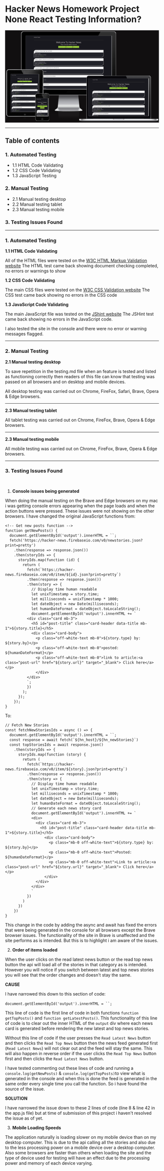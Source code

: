 # **Hacker News Homework Project None React Testing Information?**

![Homepage displayed on multiple devices](./assets/images/am-i-responsive.png)

<hr>

## **Table of contents** ##

### **1. Automated Testing** ###

* 1.1 HTML Code Validating 
* 1.2 CSS Code Validating
* 1.3 JavaScript Testing

### **2. Manual Testing** ###

* 2.1 Manual testing desktop
* 2.2 Manual testing tablet
* 2.3 Manual testing mobile

### **3. Testing Issues Found** ###

<hr>

### **1. Automated Testing** ###

**1.1 HTML Code Validating**

All of the HTML files were tested on the [W3C HTML Markup Validation website](https://validator.w3.org/)
The HTML test came back showing document checking completed, no errors or warnings to show

**1.2 CSS Code Validating**

The main CSS files were tested on the [W3C CSS  Validation website](https://jigsaw.w3.org/css-validator/) 
The CSS test came back showing no errors in the CSS code

**1.3 JavaScript Code Validating**

The main JavaScript file was tested on the [JShint website](https://jshint.com/)
The JSHint test came back showing no errors in the JavaScript code.

I also tested the site in the console and there were no error or warning messages flagged. 
<hr>

### **2. Manual Testing** ###

**2.1 Manual testing desktop**

To save repetition in the testing.md file when an feature is tested and listed as functioning correctly then readers of this file can know that testing was passed on all browsers and on desktop and mobile devices. 

All desktop testing was carried out on Chrome, FireFox, Safari, Brave, Opera & Edge browsers. 

<hr>

**2.3 Manual testing tablet**

All tablet testing was carried out on Chrome, FireFox, Brave, Opera & Edge browsers.

<hr>

**2.3 Manual testing mobile**

All mobile testing was carried out on Chrome, FireFox, Brave, Opera & Edge browsers.

<hr>

### **3. Testing Issues Found** ###
<br/>

1. **Console issues being generated**

  When doing the manual testing on the Brave and Edge browsers on my mac i was getting console errors appearing when the page loads and when the action buttons were pressed. These issues were not showing on the other browsers. I have changed the original JavaScript functions from:

```
<!-- Get new posts function -->
function getNewPosts() {
  document.getElementById('output').innerHTML = ``;
  fetch('https://hacker-news.firebaseio.com/v0/newstories.json?print=pretty')
    .then(response => response.json())
    .then(storyIds => {
      storyIds.map(function (id) {
        return (
          fetch(`https://hacker-news.firebaseio.com/v0/item/${id}.json?print=pretty`)
          .then(response => response.json())
          .then(story => {
            // Display time human readable
            let unixTimestamp = story.time;
            let milliseconds = unixTimestamp * 1000;
            let dateObject = new Date(milliseconds);
            let humanDateFormat = dateObject.toLocaleString();
            document.getElementById('output').innerHTML += `
          <div class="card mb-3">
            <h5 id="post-title" class="card-header data-title mb-1">${story.title}</h5>
            <div class="card-body">
              <p class="off-white-text mb-0">${story.type} by: ${story.by}</p>
              <p class="off-white-text mb-0">posted: ${humanDateFormat}</p>
              <p class="off-white-text mb-0">link to article:<a class="post-url" href="${story.url}" target="_blank"> Click here</a></p>
              </div>
          </div>
          `;
          })
        );
      });
    });
}
```

To: 

```
// Fetch New Stories 
const fetchNewStoriesIds = async () => {
  document.getElementById('output').innerHTML = ``;
  const response = await fetch(`${hn_host}/${hn_newStories}`)
  const topStoriesIds = await response.json()
    .then(storyIds => {
      storyIds.map(function (story) {
        return (
          fetch(`https://hacker-news.firebaseio.com/v0/item/${story}.json?print=pretty`)
          .then(response => response.json())
          .then(story => {
            // Display time human readable
            let unixTimestamp = story.time;
            let milliseconds = unixTimestamp * 1000;
            let dateObject = new Date(milliseconds);
            let humanDateFormat = dateObject.toLocaleString();
            // Generate each news story card
            document.getElementById('output').innerHTML += `
            <div>
              <div class="card mb-3">
                <h5 id="post-title" class="card-header data-title mb-1">${story.title}</h5>
                  <div class="card-body">
                    <p class="mb-0 off-white-text">${story.type} by: ${story.by}</p>
                    <p class="mb-0 off-white-text">Posted: ${humanDateFormat}</p>
                    <p class="mb-0 off-white-text">Link to article:<a class="post-url" href="${story.url}" target="_blank"> Click here</a></p>
                  </div>
              </div>
            </div>
            `
          })
        )
      })
    })
}
```

This change in the code by adding the async and await has fixed the errors that were being generated in the console for all browsers except the Brave browser issues. The functionality of the site in Brave is unaffected and the site performs as is intended. But this is to highlight i am aware of the issues. 

2. **Order of items loaded**<br/>
  
  When the user clicks on the read latest news button or the read top news button the api will load all of the stories in that category as is intended. However you will notice if you switch between latest and top news stories you will see that the order changes and doesn't stay the same. 

  **CAUSE**

  I have narrowed this down to this section of code: 

  `document.getElementById('output').innerHTML = ``;`

  This line of code is the first line of code in both functions `function getTopPosts()` and `function getLatestPosts()`. This functionality of this line of code is to clear out the inner HTML of the `output` div where each news card is generated before rendering the new latest and top news stories.
    
  Without this line of code if the user presses the `Read Latest News` button and then clicks the `Read Top News` button then the news feed generated first (`Read Latest News`) will not clear out and the feed will stay the same. This will also happen in reverse order if the user clicks the `Read Top News` button first and then clicks the `Read Latest News` button.

  I have tested commenting out these lines of code and running a `console.log(getNewPosts)` & `console.log(getTopPosts)`to view what is generated in the console and when this is done the feed is generated in the same order every single time you call the function. So i have found the source of the issue. 

  **SOLUTION**

  I have narrowed the issue down to these 2 lines of code (line 8 & line 42 in the app.js file) but at time of submission of this project i haven't resolved the issue as of yet. 

3. **Mobile Loading Speeds**<br/>

  The application naturally is loading slower on my mobile device than on my desktop computer. This is due to the api calling all the stories and also due to the less processing power on a mobile device over a desktop computer. Also some browsers are faster than others when loading the site and the type of device used for testing will have an effect due to the processing power and memory of each device varying.